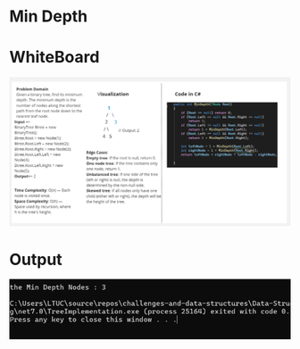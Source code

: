﻿# Min Depth 
 
 # WhiteBoard
![Whiteboard](./whiteboard.jpg)

 # Output
![Whiteboard](./output.png)
